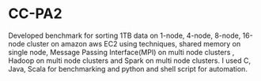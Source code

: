# CC-PA2
​Developed benchmark for sorting 1TB data on 1-node, 4-node, 8-node, 16-node cluster on amazon aws EC2 using techniques, shared memory on single node, Message Passing Interface(MPI) on multi node clusters , Hadoop on multi node clusters and Spark on multi node clusters. I used C, Java, Scala for benchmarking and python and shell script for automation.
